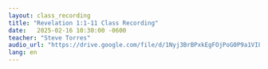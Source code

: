 ```yaml
---
layout: class_recording
title: "Revelation 1:1-11 Class Recording"
date:   2025-02-16 10:30:00 -0600
teacher: "Steve Torres"
audio_url: "https://drive.google.com/file/d/1Nyj3BrBPxkEgFOjPoG0P9a1VILQH70GJ/preview"
lang: en
---
```

